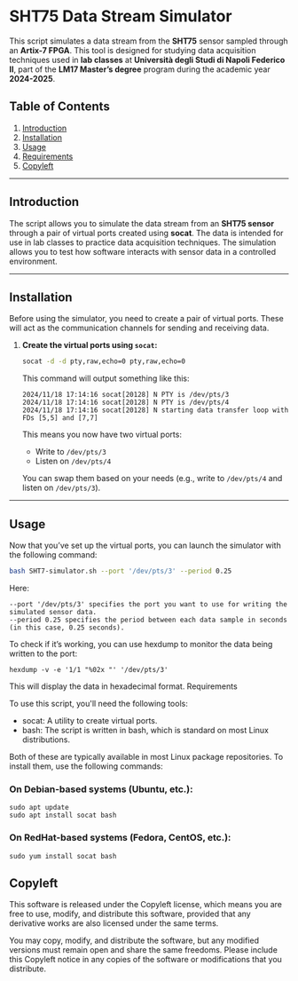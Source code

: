 # SHT75 Data Stream Simulator

This script simulates a data stream from the **SHT75** sensor sampled through an **Artix-7 FPGA**. This tool is designed for studying data acquisition techniques used in **lab classes** at **Università degli Studi di Napoli Federico II**, part of the **LM17 Master’s degree** program during the academic year **2024-2025**.

## Table of Contents

1. [Introduction](#introduction)
2. [Installation](#installation)
3. [Usage](#usage)
4. [Requirements](#requirements)
5. [Copyleft](#copyleft)

---

## Introduction

The script allows you to simulate the data stream from an **SHT75 sensor** through a pair of virtual ports created using **socat**. The data is intended for use in lab classes to practice data acquisition techniques. The simulation allows you to test how software interacts with sensor data in a controlled environment.

---

## Installation

Before using the simulator, you need to create a pair of virtual ports. These will act as the communication channels for sending and receiving data.

1. **Create the virtual ports using `socat`:**

    ```bash
    socat -d -d pty,raw,echo=0 pty,raw,echo=0
    ```

    This command will output something like this:

    ```
    2024/11/18 17:14:16 socat[20128] N PTY is /dev/pts/3
    2024/11/18 17:14:16 socat[20128] N PTY is /dev/pts/4
    2024/11/18 17:14:16 socat[20128] N starting data transfer loop with FDs [5,5] and [7,7]
    ```

    This means you now have two virtual ports:
    - Write to `/dev/pts/3`
    - Listen on `/dev/pts/4`

    You can swap them based on your needs (e.g., write to `/dev/pts/4` and listen on `/dev/pts/3`).

---

## Usage

Now that you’ve set up the virtual ports, you can launch the simulator with the following command:

```bash
bash SHT7-simulator.sh --port '/dev/pts/3' --period 0.25
```
Here:

    --port '/dev/pts/3' specifies the port you want to use for writing the simulated sensor data.
    --period 0.25 specifies the period between each data sample in seconds (in this case, 0.25 seconds).

To check if it’s working, you can use hexdump to monitor the data being written to the port:

    hexdump -v -e '1/1 "%02x "' '/dev/pts/3'

This will display the data in hexadecimal format.
Requirements

To use this script, you'll need the following tools:

- socat: A utility to create virtual ports.
- bash: The script is written in bash, which is standard on most Linux distributions.

Both of these are typically available in most Linux package repositories. To install them, use the following commands:
### On Debian-based systems (Ubuntu, etc.):
```
sudo apt update
sudo apt install socat bash
```
### On RedHat-based systems (Fedora, CentOS, etc.):
```
sudo yum install socat bash
```
## Copyleft

This software is released under the Copyleft license, which means you are free to use, modify, and distribute this software, provided that any derivative works are also licensed under the same terms.

You may copy, modify, and distribute the software, but any modified versions must remain open and share the same freedoms.
Please include this Copyleft notice in any copies of the software or modifications that you distribute.
